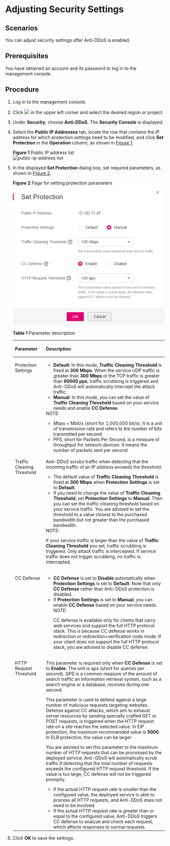 # Adjusting Security Settings<a name="EN-US_TOPIC_0204851517"></a>

## Scenarios<a name="section104821493819"></a>

You can adjust security settings after Anti-DDoS is enabled.

## Prerequisites<a name="section9733010918"></a>

You have obtained an account and its password to log in to the management console.

## Procedure<a name="section164521218919"></a>

1.  Log in to the management console.
2.  Click  ![](figures/icon_dt.png)  in the upper left corner and select the desired region or project.
3.  Under  **Security**, choose  **Anti-DDoS**. The  **Security Console**  is displayed.
4.  Select the  **Public IP Addresses**  tab, locate the row that contains the IP address for which protection settings need to be modified, and click  **Set Protection**  in the  **Operation**  column, as shown in  [Figure 1](#fig6189986015278).

    **Figure  1**  Public IP address list<a name="fig6189986015278"></a>  
    ![](figures/public-ip-address-list.png "public-ip-address-list")

5.  In the displayed  **Set Protection**  dialog box, set required parameters, as shown in  [Figure 2](#fig415543111219).

    **Figure  2**  Page for setting protection parameters<a name="fig415543111219"></a>  
    ![](figures/page-for-setting-protection-parameters.png "page-for-setting-protection-parameters")

    **Table  1**  Parameter description

    <a name="table84181091119"></a>
    <table><thead align="left"><tr id="row941711013115"><th class="cellrowborder" valign="top" width="20.3%" id="mcps1.2.3.1.1"><p id="p13417140201120"><a name="p13417140201120"></a><a name="p13417140201120"></a><strong id="b543889356144253"><a name="b543889356144253"></a><a name="b543889356144253"></a>Parameter</strong></p>
    </th>
    <th class="cellrowborder" valign="top" width="79.7%" id="mcps1.2.3.1.2"><p id="p16417704114"><a name="p16417704114"></a><a name="p16417704114"></a><strong id="b4102827915513"><a name="b4102827915513"></a><a name="b4102827915513"></a>Description</strong></p>
    </th>
    </tr>
    </thead>
    <tbody><tr id="row296916541259"><td class="cellrowborder" valign="top" width="20.3%" headers="mcps1.2.3.1.1 "><p id="p3970554192510"><a name="p3970554192510"></a><a name="p3970554192510"></a>Protection Settings</p>
    </td>
    <td class="cellrowborder" valign="top" width="79.7%" headers="mcps1.2.3.1.2 "><a name="ul9262156192818"></a><a name="ul9262156192818"></a><ul id="ul9262156192818"><li><strong id="b166082315911"><a name="b166082315911"></a><a name="b166082315911"></a>Default</strong>: In this mode, <strong id="b11795184613617"><a name="b11795184613617"></a><a name="b11795184613617"></a>Traffic Cleaning Threshold</strong> is fixed at <strong id="b17444122414373"><a name="b17444122414373"></a><a name="b17444122414373"></a>300 Mbps</strong>. When the service UDP traffic is greater than <strong id="b16545192313199"><a name="b16545192313199"></a><a name="b16545192313199"></a>300 Mbps</strong> or the TCP traffic is greater than <span class="parmvalue" id="parmvalue035831615018"><a name="parmvalue035831615018"></a><a name="parmvalue035831615018"></a><b>90000 pps</b></span>, traffic scrubbing is triggered and Anti-DDoS will automatically intercept the attack traffic.</li><li><strong id="b16494903337"><a name="b16494903337"></a><a name="b16494903337"></a>Manual</strong>: In this mode, you can set the value of <strong id="b624112156411"><a name="b624112156411"></a><a name="b624112156411"></a>Traffic Cleaning Threshold</strong> based on your service needs and enable <strong id="b774405112416"><a name="b774405112416"></a><a name="b774405112416"></a>CC Defense</strong>.</li></ul>
    <div class="note" id="note07513431808"><a name="note07513431808"></a><a name="note07513431808"></a><span class="notetitle"> NOTE: </span><div class="notebody"><a name="en-us_topic_0204851524_ul5873919185614"></a><a name="en-us_topic_0204851524_ul5873919185614"></a><ul id="en-us_topic_0204851524_ul5873919185614"><li>Mbps = Mbit/s (short for 1,000,000 bit/s). It is a unit of transmission rate and refers to the number of bits transmitted per second.</li><li>PPS, short for Packets Per Second, is a measure of throughput for network devices. It means the number of packets sent per second.</li></ul>
    </div></div>
    </td>
    </tr>
    <tr id="row2418805113"><td class="cellrowborder" valign="top" width="20.3%" headers="mcps1.2.3.1.1 "><p id="p134171306118"><a name="p134171306118"></a><a name="p134171306118"></a>Traffic Cleaning Threshold</p>
    </td>
    <td class="cellrowborder" valign="top" width="79.7%" headers="mcps1.2.3.1.2 "><p id="p94181009119"><a name="p94181009119"></a><a name="p94181009119"></a>Anti-DDoS scrubs traffic when detecting that the incoming traffic of an IP address exceeds the threshold.</p>
    <a name="ul151454553354"></a><a name="ul151454553354"></a><ul id="ul151454553354"><li>The default value of <strong id="b126312003465"><a name="b126312003465"></a><a name="b126312003465"></a>Traffic Cleaning Threshold</strong> is fixed at <strong id="b2616153424511"><a name="b2616153424511"></a><a name="b2616153424511"></a>300 Mbps</strong> when <strong id="b195362864513"><a name="b195362864513"></a><a name="b195362864513"></a>Protection Settings</strong> is set to <strong id="b1844133914457"><a name="b1844133914457"></a><a name="b1844133914457"></a>Default</strong>.</li><li>If you need to change the value of <strong id="b320665012464"><a name="b320665012464"></a><a name="b320665012464"></a>Traffic Cleaning Threshold</strong>, set <strong id="b13766133511488"><a name="b13766133511488"></a><a name="b13766133511488"></a>Protection Settings</strong> to <strong id="b623764354814"><a name="b623764354814"></a><a name="b623764354814"></a>Manual</strong>. Then you can set the traffic cleaning threshold based on your service traffic. You are advised to set the threshold to a value closest to the purchased bandwidth but not greater than the purchased bandwidth.</li></ul>
    <div class="note" id="note520641233713"><a name="note520641233713"></a><a name="note520641233713"></a><span class="notetitle"> NOTE: </span><div class="notebody"><p id="p14233151211370"><a name="p14233151211370"></a><a name="p14233151211370"></a>If your service traffic is larger than the value of <strong id="b1393451184618"><a name="b1393451184618"></a><a name="b1393451184618"></a>Traffic Cleaning Threshold</strong> you set, traffic scrubbing is triggered. Only attack traffic is intercepted. If service traffic does not trigger scrubbing, no traffic is intercepted.</p>
    </div></div>
    </td>
    </tr>
    <tr id="row1941817061112"><td class="cellrowborder" valign="top" width="20.3%" headers="mcps1.2.3.1.1 "><p id="p11418150121116"><a name="p11418150121116"></a><a name="p11418150121116"></a>CC Defense</p>
    </td>
    <td class="cellrowborder" valign="top" width="79.7%" headers="mcps1.2.3.1.2 "><a name="ul141814011119"></a><a name="ul141814011119"></a><ul id="ul141814011119"><li><strong id="b3849129115210"><a name="b3849129115210"></a><a name="b3849129115210"></a>CC Defense</strong> is set to <strong id="b1714523885218"><a name="b1714523885218"></a><a name="b1714523885218"></a>Disable</strong> automatically when <strong id="b13783251175110"><a name="b13783251175110"></a><a name="b13783251175110"></a>Protection Settings</strong> is set to <strong id="b11373175615112"><a name="b11373175615112"></a><a name="b11373175615112"></a>Default</strong>. Note that only <strong id="b13518263538"><a name="b13518263538"></a><a name="b13518263538"></a>CC Defense</strong> rather than Anti-DDoS protection is disabled.</li><li>If <strong id="b7580105612275"><a name="b7580105612275"></a><a name="b7580105612275"></a>Protection Settings</strong> is set to <strong id="b185816565277"><a name="b185816565277"></a><a name="b185816565277"></a>Manual</strong>, you can enable <strong id="b358211560273"><a name="b358211560273"></a><a name="b358211560273"></a>CC Defense</strong> based on your service needs.<div class="note" id="note165281359101620"><a name="note165281359101620"></a><a name="note165281359101620"></a><span class="notetitle"> NOTE: </span><div class="notebody"><p id="p19528195921612"><a name="p19528195921612"></a><a name="p19528195921612"></a>CC defense is available only for clients that carry web services and support the full HTTP protocol stack. This is because CC defense works in redirection or redirection+verification code mode. If your client does not support the full HTTP protocol stack, you are advised to disable CC defense.</p>
    </div></div>
    </li></ul>
    </td>
    </tr>
    <tr id="row399342155012"><td class="cellrowborder" valign="top" width="20.3%" headers="mcps1.2.3.1.1 "><p id="p5992042145016"><a name="p5992042145016"></a><a name="p5992042145016"></a>HTTP Request Threshold</p>
    </td>
    <td class="cellrowborder" valign="top" width="79.7%" headers="mcps1.2.3.1.2 "><p id="p1610054210500"><a name="p1610054210500"></a><a name="p1610054210500"></a>This parameter is required only when <strong id="b1480711115575"><a name="b1480711115575"></a><a name="b1480711115575"></a>CC Defense</strong> is set to <strong id="b2398105316578"><a name="b2398105316578"></a><a name="b2398105316578"></a>Enable</strong>. The unit is qps (short for queries per second). QPS is a common measure of the amount of search traffic an information retrieval system, such as a search engine or a database, receives during one second.</p>
    <p id="p162141923191417"><a name="p162141923191417"></a><a name="p162141923191417"></a>This parameter is used to defend against a large number of malicious requests targeting websites. Defense against CC attacks, which aim to exhaust server resources by sending specially crafted GET or POST requests, is triggered when the HTTP request rate on a site reaches the selected value. In EIP protection, the maximum recommended value is <strong id="b173791715195816"><a name="b173791715195816"></a><a name="b173791715195816"></a>5000</strong>. In ELB protection, the value can be larger</p>
    <p id="p7814822195420"><a name="p7814822195420"></a><a name="p7814822195420"></a>You are advised to set this parameter to the maximum number of HTTP requests that can be processed by the deployed service. Anti-DDoS will automatically scrub traffic if detecting that the total number of requests exceeds the configured HTTP request threshold. If the value is too large, CC defense will not be triggered promptly.</p>
    <a name="ul1981412245413"></a><a name="ul1981412245413"></a><ul id="ul1981412245413"><li>If the actual HTTP request rate is smaller than the configured value, the deployed service is able to process all HTTP requests, and Anti-DDoS does not need to be involved.</li><li>If the actual HTTP request rate is greater than or equal to the configured value, Anti-DDoS triggers CC defense to analyze and check each request, which affects responses to normal requests.</li></ul>
    </td>
    </tr>
    </tbody>
    </table>

6.  Click  **OK**  to save the settings.

